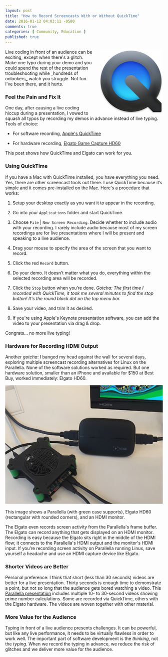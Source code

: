 ```yaml
---
layout: post
title: "How to Record Screencasts With or Without QuickTime"
date: 2016-01-12 04:03:11 -0500
comments: true
categories: [ Community, Education ]
published: true
---
```


<img style="margin-left:20px" src="/images/quicktime_logo.png" alt="Record screencasts with Apple QuickTime" align="right">
Live coding in front of an audience can be exciting, except when there's a glitch. Make one typo during your demo and you could spend the rest of the presentation troubleshooting while _hundreds of onlookers_ watch you struggle. Not fun. I've been there, and it hurts.

### Feel the Pain and Fix It

One day, after causing a live coding hiccup during a presentation, I vowed to squash all typos by recording my demos in advance instead of live typing. Tools of choice: 

* For software recording, [Apple's QuickTime](http://www.apple.com/quicktime/)

* For hardware recording, [Elgato Game Capture HD60](https://www.elgato.com/en/gaming/gamecapture-hd)

This post shows how QuickTime and Elgato can work for you.

<!--more-->

### Using QuickTime

If you have a Mac with QuickTime installed, you have everything you need. Yes, there are other screencast tools out there. I use QuickTime because it’s simple and it comes pre-installed on the Mac. Here's a procedure that works:

1. Setup your desktop exactly as you want it to appear in the recording.

2. Go into your `Applications` folder and start QuickTime.

3. Choose `File` | `New Screen Recording`. Decide whether to include audio with your recording. I rarely include audio because most of my screen recordings are for live presentations where I will be present and speaking to a live audience.

4. Drag your mouse to specify the area of the screen that you want to record.

5. Click the red `Record` button.

6. Do your demo. It doesn’t matter what you do, everything within the selected recording area will be recorded.

7. Click the `Stop` button when you’re done. _Gotcha: The first time I recorded with QuickTime, it took me several minutes to find the stop button! It's the round black dot on the top menu bar._

8. Save your video, and trim it as desired.

9. If you're using Apple's Keynote presentation software, you can add
   the video to your presentation via drag & drop. 

Congrats... no more live typing!

### Hardware for Recording HDMI Output

Another _gotcha_: I banged my head against the wall for several days, exploring multiple screencast recording alternatives for Linux on the Parallella. None of the software solutions worked as required. But one hardware solution, smaller than an iPhone and available for $150 at Best Buy, worked immediately: Elgato HD60.

<img src=/images/elgato_parallella_800.jpg alt="Parallella with Elgato Game Capture HD 60" >

This image shows a Parallella (with green case supports), Elgato HD60 (rectangular with rounded corners), and an HDMI monitor.

The Elgato even records screen activity from the Parallella's frame buffer. The Elgato can record anything that gets displayed on an HDMI monitor. Recording is easy because the Elgato sits right in the middle of the HDMI flow; it connects to the Parallella's HDMI output and the monitor's HDMI input. If you’re recording screen activity on Parallella running Linux, save yourself a headache and use an HDMI capture device like Elgato.

### Shorter Videos are Better

Personal preference: I think that short (less than 30 seconds) videos are better for a live presentation. Thirty seconds is enough time to demonstrate a point, but not so long that the audience gets bored watching a video. This [Parallella presentation](/blog/2015/08/22/madison-ruby-and-parallella/) includes multiple 10- to 30-second videos showing prime number calculations. Some are recorded via QuickTime, others with the Elgato hardware. The videos are woven together with other material.

### More Value for the Audience

Typing in front of a live audience presents challenges. It can be powerful, but like any live performance, it needs to be virtually flawless in order to work well. The important part of software development is the _thinking_, not the _typing_. When we record the typing in advance, we reduce the risk of glitches and we deliver more value for the audience. 
